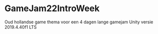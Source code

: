 # GameJam22IntroWeek
Oud hollandse game thema voor een 4 dagen lange gamejam
Unity versie 2019.4.40f1 LTS
